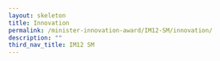 ```yaml
---
layout: skeleton
title: Innovation
permalink: /minister-innovation-award/IM12-SM/innovation/
description: ""
third_nav_title: IM12 SM
---
```

